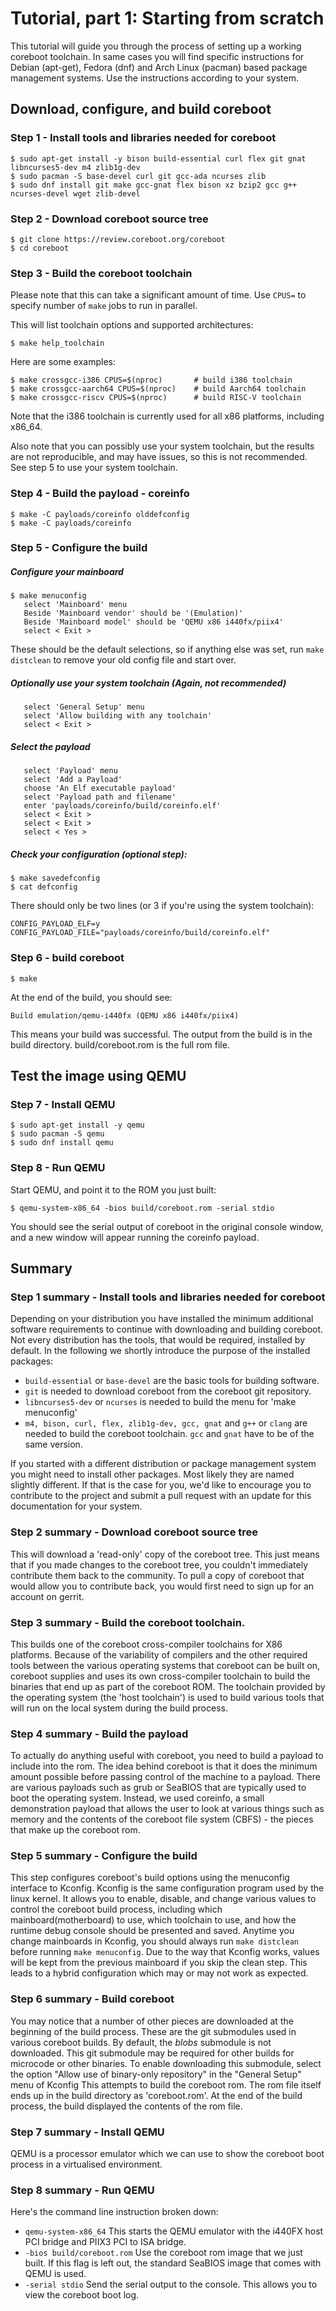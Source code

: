 Tutorial, part 1: Starting from scratch
===========================================

This tutorial will guide you through the process of setting up a working
coreboot toolchain. In same cases you will find specific instructions for Debian (apt-get),
Fedora (dnf) and Arch Linux (pacman) based package management systems. Use the
instructions according to your system.

Download, configure, and build coreboot
---------------------------------------

### Step 1 - Install tools and libraries needed for coreboot
    $ sudo apt-get install -y bison build-essential curl flex git gnat libncurses5-dev m4 zlib1g-dev
    $ sudo pacman -S base-devel curl git gcc-ada ncurses zlib
    $ sudo dnf install git make gcc-gnat flex bison xz bzip2 gcc g++ ncurses-devel wget zlib-devel

### Step 2 - Download coreboot source tree
    $ git clone https://review.coreboot.org/coreboot
    $ cd coreboot

### Step 3 - Build the coreboot toolchain
Please note that this can take a significant amount of time. Use `CPUS=` to
specify number of `make` jobs to run in parallel.

This will list toolchain options and supported architectures:

    $ make help_toolchain

Here are some examples:

    $ make crossgcc-i386 CPUS=$(nproc)       # build i386 toolchain
    $ make crossgcc-aarch64 CPUS=$(nproc)    # build Aarch64 toolchain
    $ make crossgcc-riscv CPUS=$(nproc)      # build RISC-V toolchain

Note that the i386 toolchain is currently used for all x86 platforms, including
x86_64.

Also note that you can possibly use your system toolchain, but the results are
not reproducible, and may have issues, so this is not recommended.  See step 5
to use your system toolchain.

### Step 4 - Build the payload - coreinfo
    $ make -C payloads/coreinfo olddefconfig
    $ make -C payloads/coreinfo

### Step 5 - Configure the build

##### Configure your mainboard
    $ make menuconfig
       select 'Mainboard' menu
       Beside 'Mainboard vendor' should be '(Emulation)'
       Beside 'Mainboard model' should be 'QEMU x86 i440fx/piix4'
       select < Exit >
These should be the default selections, so if anything else was set, run
`make distclean` to remove your old config file and start over.

##### Optionally use your system toolchain (Again, not recommended)
       select 'General Setup' menu
       select 'Allow building with any toolchain'
       select < Exit >

##### Select the payload
       select 'Payload' menu
       select 'Add a Payload'
       choose 'An Elf executable payload'
       select 'Payload path and filename'
       enter 'payloads/coreinfo/build/coreinfo.elf'
       select < Exit >
       select < Exit >
       select < Yes >

##### Check your configuration (optional step):

    $ make savedefconfig
    $ cat defconfig

There should only be two lines (or 3 if you're using the system toolchain):

    CONFIG_PAYLOAD_ELF=y
    CONFIG_PAYLOAD_FILE="payloads/coreinfo/build/coreinfo.elf"

### Step 6 - build coreboot
    $ make

At the end of the build, you should see:

    Build emulation/qemu-i440fx (QEMU x86 i440fx/piix4)

This means your build was successful. The output from the build is in the build
directory. build/coreboot.rom is the full rom file.

Test the image using QEMU
-------------------------

### Step 7 - Install QEMU
    $ sudo apt-get install -y qemu
    $ sudo pacman -S qemu
    $ sudo dnf install qemu

### Step 8 - Run QEMU
Start QEMU, and point it to the ROM you just built:

    $ qemu-system-x86_64 -bios build/coreboot.rom -serial stdio

You should see the serial output of coreboot in the original console window, and
a new window will appear running the coreinfo payload.

Summary
-------

### Step 1 summary - Install tools and libraries needed for coreboot
Depending on your distribution you have installed the minimum additional
software requirements to continue with downloading and building coreboot.
Not every distribution has the tools, that would be required,
installed by default. In the following we shortly introduce the purpose of the
installed packages:

* `build-essential` or `base-devel` are the basic tools for building software.
* `git` is needed to download coreboot from the coreboot git repository.
* `libncurses5-dev` or `ncurses` is needed to build the menu for 'make menuconfig'
* `m4, bison, curl, flex, zlib1g-dev, gcc, gnat` and `g++` or `clang`
are needed to build the coreboot toolchain. `gcc` and `gnat` have to be
of the same version.

If you started with a different distribution or package management system you
might need to install other packages. Most likely they are named slightly
different. If that is the case for you, we'd like to encourage you to contribute
to the project and submit a pull request with an update for this documentation
for your system.

### Step 2 summary - Download coreboot source tree
This will download a 'read-only' copy of the coreboot tree. This just means
that if you made changes to the coreboot tree, you couldn't immediately
contribute them back to the community. To pull a copy of coreboot that would
allow you to contribute back, you would first need to sign up for an account on
gerrit.

### Step 3 summary - Build the coreboot toolchain.
This builds one of the coreboot cross-compiler toolchains for X86 platforms.
Because of the variability of compilers and the other required tools between
the various operating systems that coreboot can be built on, coreboot supplies
and uses its own cross-compiler toolchain to build the binaries that end up as
part of the coreboot ROM. The toolchain provided by the operating system (the
'host toolchain') is used to build various tools that will run on the local
system during the build process.

### Step 4 summary - Build the payload
To actually do anything useful with coreboot, you need to build a payload to
include into the rom. The idea behind coreboot is that it does the minimum amount
possible before passing control of the machine to a payload. There are various
payloads such as grub or SeaBIOS that are typically used to boot the operating
system. Instead, we used coreinfo, a small demonstration payload that allows the
user to look at various things such as memory and the contents of the coreboot
file system (CBFS) - the pieces that make up the coreboot rom.

### Step 5 summary - Configure the build
This step configures coreboot's build options using the menuconfig interface to
Kconfig. Kconfig is the same configuration program used by the linux kernel. It
allows you to enable, disable, and change various values to control the coreboot
build process, including which mainboard(motherboard) to use, which toolchain to
use, and how the runtime debug console should be presented and saved.
Anytime you change mainboards in Kconfig, you should always run `make distclean`
before running `make menuconfig`. Due to the way that Kconfig works, values will
be kept from the previous mainboard if you skip the clean step. This leads to a
hybrid configuration which may or may not work as expected.

### Step 6 summary - Build coreboot
You may notice that a number of other pieces are downloaded at the beginning of
the build process. These are the git submodules used in various coreboot builds.
By default, the _blobs_ submodule is not downloaded. This git submodule may be
required for other builds for microcode or other binaries. To enable downloading
this submodule, select the option "Allow use of binary-only repository" in the
"General Setup" menu of Kconfig
This attempts to build the coreboot rom. The rom file itself ends up in the
build directory as 'coreboot.rom'. At the end of the build process, the build
displayed the contents of the rom file.

### Step 7 summary - Install QEMU
QEMU is a processor emulator which we can use to show the coreboot boot
process in a virtualised environment.

### Step 8 summary - Run QEMU
Here's the command line instruction broken down:
* `qemu-system-x86_64`
This starts the QEMU emulator with the i440FX host PCI bridge and PIIX3 PCI to
ISA bridge.
* `-bios build/coreboot.rom`
Use the coreboot rom image that we just built. If this flag is left out, the
standard SeaBIOS image that comes with QEMU is used.
* `-serial stdio`
Send the serial output to the console. This allows you to view the coreboot
boot log.
